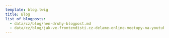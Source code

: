 ```yaml
---
template: blog.twig
title: Blog
list_of_blogposts:
  - data/cz/blog/hen-druhy-blogpost.md
  - data/cz/blog/jak-ve-frontendisti.cz-delame-online-meetupy-na-youtube-hardware-software-a-zkusenosti.md
---
```

